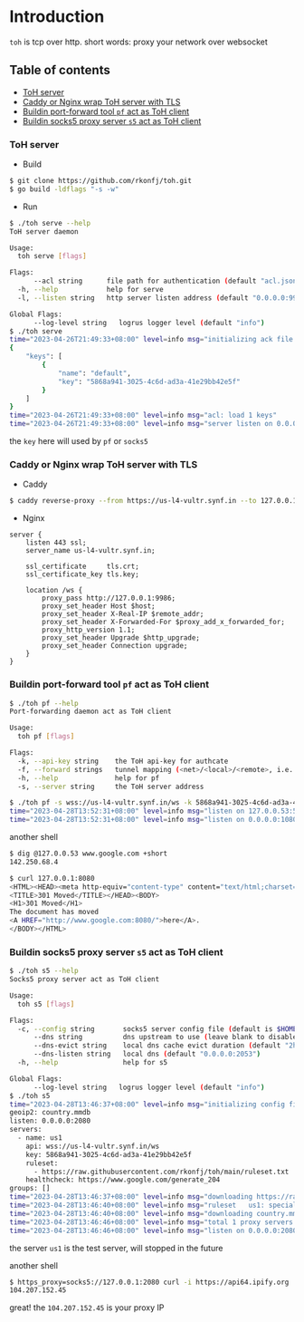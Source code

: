 # Introduction

`toh` is tcp over http. short words: proxy your network over websocket
## Table of contents
- [ToH server](#toh-server)
- [Caddy or Nginx wrap ToH server with TLS](#caddy-or-nginx-wrap-toh-server-with-tls)
- [Buildin port-forward tool `pf` act as ToH client](#buildin-port-forward-tool-pf-act-as-toh-client)
- [Buildin socks5 proxy server `s5` act as ToH client](#buildin-socks5-proxy-server-s5-act-as-toh-client)

### ToH server
- Build
```sh
$ git clone https://github.com/rkonfj/toh.git
$ go build -ldflags "-s -w"
```

- Run
```sh
$ ./toh serve --help
ToH server daemon

Usage:
  toh serve [flags]

Flags:
      --acl string      file path for authentication (default "acl.json")
  -h, --help            help for serve
  -l, --listen string   http server listen address (default "0.0.0.0:9986")

Global Flags:
      --log-level string   logrus logger level (default "info")
$ ./toh serve
time="2023-04-26T21:49:33+08:00" level=info msg="initializing ack file acl.json"
{
    "keys": [
        {
            "name": "default",
            "key": "5868a941-3025-4c6d-ad3a-41e29bb42e5f"
        }
    ]
}
time="2023-04-26T21:49:33+08:00" level=info msg="acl: load 1 keys"
time="2023-04-26T21:49:33+08:00" level=info msg="server listen on 0.0.0.0:9986 now"
```
the `key` here will used by `pf` or `socks5`

### Caddy or Nginx wrap ToH server with TLS
- Caddy
```sh
$ caddy reverse-proxy --from https://us-l4-vultr.synf.in --to 127.0.0.1:9986
```

- Nginx
```
server {
	listen 443 ssl;
	server_name us-l4-vultr.synf.in;

	ssl_certificate     tls.crt;
	ssl_certificate_key tls.key;

	location /ws {
		proxy_pass http://127.0.0.1:9986;
		proxy_set_header Host $host;
		proxy_set_header X-Real-IP $remote_addr;
		proxy_set_header X-Forwarded-For $proxy_add_x_forwarded_for;
		proxy_http_version 1.1;
		proxy_set_header Upgrade $http_upgrade;
		proxy_set_header Connection upgrade;
	}
}
```
### Buildin port-forward tool `pf` act as ToH client

```sh
$ ./toh pf --help
Port-forwarding daemon act as ToH client

Usage:
  toh pf [flags]

Flags:
  -k, --api-key string    the ToH api-key for authcate
  -f, --forward strings   tunnel mapping (<net>/<local>/<remote>, i.e. udp/0.0.0.0:53/8.8.8.8:53)
  -h, --help              help for pf
  -s, --server string     the ToH server address

$ ./toh pf -s wss://us-l4-vultr.synf.in/ws -k 5868a941-3025-4c6d-ad3a-41e29bb42e5f -f udp/127.0.0.53:53/8.8.8.8:53 -f tcp/0.0.0.0:1080/google.com:80
time="2023-04-28T13:52:31+08:00" level=info msg="listen on 127.0.0.53:53 for udp://8.8.8.8:53 now"
time="2023-04-28T13:52:31+08:00" level=info msg="listen on 0.0.0.0:1080 for tcp://google.com:80 now"
```

another shell
```sh
$ dig @127.0.0.53 www.google.com +short
142.250.68.4

$ curl 127.0.0.1:8080
<HTML><HEAD><meta http-equiv="content-type" content="text/html;charset=utf-8">
<TITLE>301 Moved</TITLE></HEAD><BODY>
<H1>301 Moved</H1>
The document has moved
<A HREF="http://www.google.com:8080/">here</A>.
</BODY></HTML>
```

### Buildin socks5 proxy server `s5` act as ToH client
```sh
$ ./toh s5 --help
Socks5 proxy server act as ToH client

Usage:
  toh s5 [flags]

Flags:
  -c, --config string       socks5 server config file (default is $HOME/.config/toh/socks5.yml)
      --dns string          dns upstream to use (leave blank to disable local dns)
      --dns-evict string    local dns cache evict duration (default "2h")
      --dns-listen string   local dns (default "0.0.0.0:2053")
  -h, --help                help for s5

Global Flags:
      --log-level string   logrus logger level (default "info")
$ ./toh s5
time="2023-04-28T13:46:37+08:00" level=info msg="initializing config file /root/.config/toh/socks5.yml"
geoip2: country.mmdb
listen: 0.0.0.0:2080
servers:
  - name: us1
    api: wss://us-l4-vultr.synf.in/ws
    key: 5868a941-3025-4c6d-ad3a-41e29bb42e5f
    ruleset:
      - https://raw.githubusercontent.com/rkonfj/toh/main/ruleset.txt
    healthcheck: https://www.google.com/generate_204
groups: []
time="2023-04-28T13:46:37+08:00" level=info msg="downloading https://raw.githubusercontent.com/rkonfj/toh/main/ruleset.txt"
time="2023-04-28T13:46:40+08:00" level=info msg="ruleset   us1: special 0, direct 0, wildcard 20"
time="2023-04-28T13:46:40+08:00" level=info msg="downloading country.mmdb to /root/.config/toh. this can take up to 2m0s"
time="2023-04-28T13:46:46+08:00" level=info msg="total 1 proxy servers and 0 groups loaded"
time="2023-04-28T13:46:46+08:00" level=info msg="listen on 0.0.0.0:2080 for socks5 now"
```

the server `us1` is the test server, will stopped in the future

another shell
```sh
$ https_proxy=socks5://127.0.0.1:2080 curl -i https://api64.ipify.org
104.207.152.45
```
great! the `104.207.152.45` is your proxy IP
